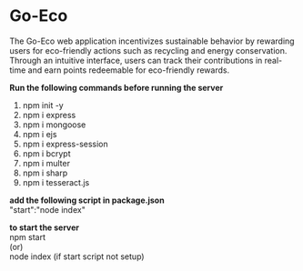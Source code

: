 # Go-Eco
The Go-Eco web application incentivizes sustainable behavior by rewarding users for eco-friendly actions such as recycling and energy conservation. Through an intuitive interface, users can track their contributions in real-time and earn points redeemable for eco-friendly rewards.

**Run the following commands before running the server**<br>
1) npm init -y<br>
2) npm i express<br>
3) npm i mongoose<br>
4) npm i ejs<br>
5) npm i express-session<br>
6) npm i bcrypt<br>
7) npm i multer<br>
8) npm i sharp<br>
9) npm i tesseract.js<br>

**add the following script in package.json**<br>
"start":"node index"

**to start the server**<br>
npm start<br>
(or)<br>
node index (if start script not setup)
